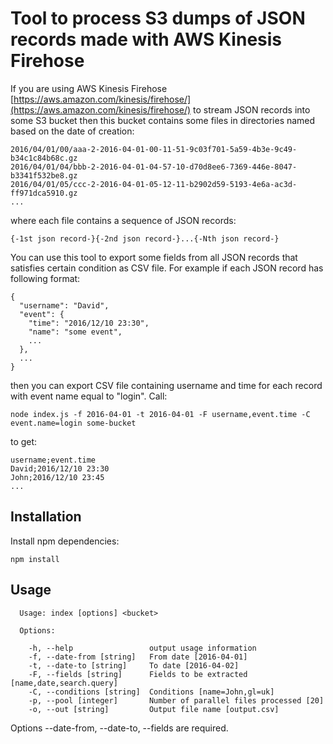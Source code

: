 # Tool to process S3 dumps of JSON records made with AWS Kinesis Firehose

If you are using AWS Kinesis Firehose [https://aws.amazon.com/kinesis/firehose/](https://aws.amazon.com/kinesis/firehose/) to stream JSON records into some S3 bucket then this bucket contains some files in directories named based on the date of creation:

```
2016/04/01/00/aaa-2-2016-04-01-00-11-51-9c03f701-5a59-4b3e-9c49-b34c1c84b68c.gz
2016/04/01/04/bbb-2-2016-04-01-04-57-10-d70d8ee6-7369-446e-8047-b3341f532be8.gz
2016/04/01/05/ccc-2-2016-04-01-05-12-11-b2902d59-5193-4e6a-ac3d-ff971dca5910.gz
...
```
where each file contains a sequence of JSON records:

```
{-1st json record-}{-2nd json record-}...{-Nth json record-}
```

You can use this tool to export some fields from all JSON records that satisfies certain condition as CSV file. For example if each JSON record has following format:

```
{
  "username": "David",
  "event": {
    "time": "2016/12/10 23:30",
    "name": "some event",
    ...
  },
  ...
}
```
then you can export CSV file containing username and time for each record with event name equal to "login". Call:

```
node index.js -f 2016-04-01 -t 2016-04-01 -F username,event.time -C event.name=login some-bucket
```
to get:

```
username;event.time
David;2016/12/10 23:30
John;2016/12/10 23:45
...
```


## Installation

Install npm dependencies:

```
npm install
```

## Usage

```
  Usage: index [options] <bucket>

  Options:

    -h, --help                 output usage information
    -f, --date-from [string]   From date [2016-04-01]
    -t, --date-to [string]     To date [2016-04-02]
    -F, --fields [string]      Fields to be extracted [name,date,search.query]
    -C, --conditions [string]  Conditions [name=John,gl=uk]
    -p, --pool [integer]       Number of parallel files processed [20]
    -o, --out [string]         Output file name [output.csv]
```

Options --date-from, --date-to, --fields are required.
